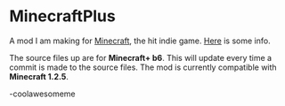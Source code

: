MinecraftPlus
=============

A mod I am making for [Minecraft](http://minecraft.net), the hit indie game. [Here](http://www.minecraftforum.net/topic/1142468-) is some info.

The source files up are for **Minecraft+ b6**. This will update every time a commit is made to the source files.
The mod is currently compatible with **Minecraft 1.2.5**.

-coolawesomeme